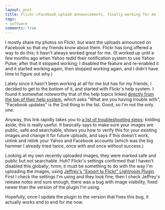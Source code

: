 ```yaml
---
layout: post
title: Flickr->Facebook upload announcements, finally working for me
tags:
- software
comments: true
---
```

I mostly share my photos on Flickr, but want the uploads announced on Facebook
so that my friends know about them. Flickr has long offered a way to do this;
it hasn't always worked great for me. (It worked up until a few months ago
when Yahoo redid their notification system to use Yahoo Pulse; after that it
stopped working; I disabled the feature and re-enabled it and it started
working again, then stopped working again, and I didn't have time to figure
out why.)

Lately since it hasn't been working at all for me but has for my friends, I
decided to get to the bottom of it, and started with Flickr's help system. I
found it somewhat noteworthy that of the help topics linked [directly from the
top of their help system](http://www.flickr.com/help/), which asks "What are
you having trouble with", "Facebook updates" is the 2nd thing in the list.
Good, so I'm not the only one.

Anyway, this link rapidly takes you to [a list of troubleshooting steps](http://www.flickr.com/help/with/facebook); kidding aside, this is
really useful. It basically says to make sure your images are public, safe and
searchable, shows you how to verify this for your existing images and change
it for future uploads, and says if this doesn't work, unlink and relink your
Yahoo and Facebook accounts (which was the big hammer I already tried twice,
once with and once without success.)

Looking at my own recently uploaded images, they were marked safe and public
but not searchable. Huh? Flickr's settings confirmed that I haven't disabled
this globally; hmm; it must be something to do with the way I'm uploading the
images, using [Jeffrey's "Export to Flickr" Lightroom Plugin](http://regex.info/blog/lightroom-goodies/flickr). First I check the
settings I'm using and they look fine; then I check Jeffrey's release notes
and sure enough, there was a bug with image visibility, fixed newer than the
version of the plugin I'm using.

Hopefully, once I update the plugin to the version that fixes this bug, it
actually works end to end for me now.
